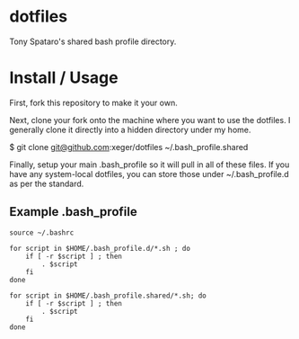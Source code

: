 dotfiles
========

Tony Spataro's shared bash profile directory.

Install / Usage
===============

First, fork this repository to make it your own.

Next, clone your fork onto the machine where you want to use the dotfiles.
I generally clone it directly into a hidden directory under my home.

  $ git clone git@github.com:xeger/dotfiles ~/.bash_profile.shared
  
Finally, setup your main .bash_profile so it will pull in all of these files.
If you have any system-local dotfiles, you can store those under ~/.bash_profile.d
as per the standard.

Example .bash_profile
---------------------

    source ~/.bashrc

    for script in $HOME/.bash_profile.d/*.sh ; do
        if [ -r $script ] ; then
            . $script
        fi
    done

    for script in $HOME/.bash_profile.shared/*.sh; do
        if [ -r $script ] ; then
            . $script
        fi
    done


  

